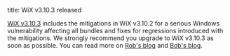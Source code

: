 title: WiX v3.10.3 released

[WiX v3.10.3][dl] includes the mitigations in WiX v3.10.2 for a serious Windows vulnerability affecting all bundles and fixes for regressions introduced with the mitigations. We strongly recommend you upgrade to WiX v3.10.3 as soon as possible. You can read more on [Rob's blog][rob] and [Bob's blog][bob].

[dl]: https://wix.codeplex.com/releases/view/624906
[rob]: http://robmensching.com/blog/posts/2016/7/4/wix-toolset-v3.10.3-released/
[bob]: http://www.joyofsetup.com/2016/07/04/wix-v3-10-3-released/
